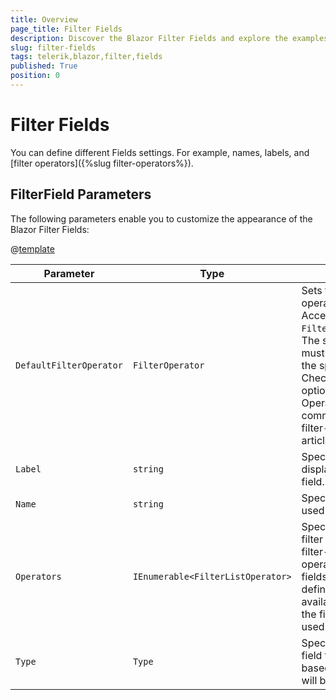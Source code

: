 ```yaml
---
title: Overview
page_title: Filter Fields
description: Discover the Blazor Filter Fields and explore the examples.
slug: filter-fields
tags: telerik,blazor,filter,fields
published: True
position: 0
---
```


# Filter Fields
You can define different Fields settings. For example, names, labels, and [filter operators]({%slug filter-operators%}).

## FilterField Parameters

The following parameters enable you to customize the appearance of the Blazor Filter Fields:

@[template](/_contentTemplates/common/parameters-table-styles.md#table-layout)

| Parameter | Type | Description |
| ----------- | ----------- | ----------- |
| `DefaultFilterOperator` | `FilterOperator` | Sets the default filter operator for the Field. Accepts a member of the `FilterOperator` enum. The selected operator must be applicable for the specific data type. Check the supported options in the [Filter Operators]({%slug common-features-filter-operators%}) article.
| `Label` | `string` | Specifies the string displayed for the given field. |
| `Name` | `string` | Specifies the field to be used when filtering. |
| `Operators` | `IEnumerable<FilterListOperator>` | Specifies the [available filter operators]({%slug filter-operators%}#supported-fields-operators). If not defined, a default list of available operators given the field type will be used. |
| `Type` | `Type` | Specifies the type of the field for the filtering, based on which an editor will be created.|